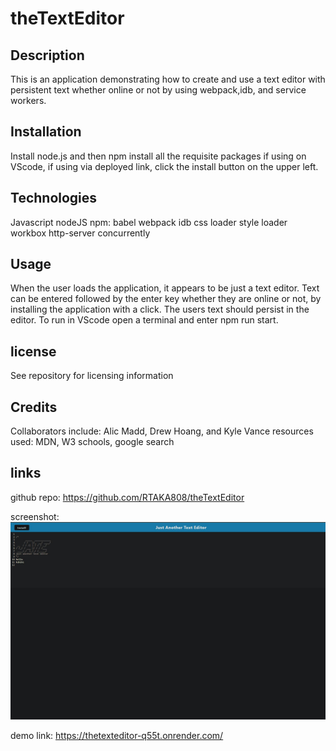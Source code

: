 # theTextEditor

## Description
This is an application demonstrating how to create and use a text editor with persistent text whether online or not by using webpack,idb, and service workers. 

## Installation
Install node.js and then npm install all the requisite packages if using on VScode, if using via deployed link, click the install button on the upper left.

## Technologies
Javascript
nodeJS
npm:
babel
webpack
idb
css loader
style loader
workbox
http-server
concurrently



## Usage
When the user loads the application, it appears to be just a text editor.  Text can be entered followed by the enter key whether they are online or not, by installing the application with a click.  The users text should persist in the editor. To run in VScode open a terminal and enter npm run start.

## license
See repository for licensing information 

## Credits
Collaborators include: Alic Madd, Drew Hoang, and Kyle Vance
resources used: MDN, W3 schools, google search

## links

github repo:
https://github.com/RTAKA808/theTextEditor

screenshot:
![alt text](client/src/images/texteditor.JPG)

demo link:
https://thetexteditor-q55t.onrender.com/
